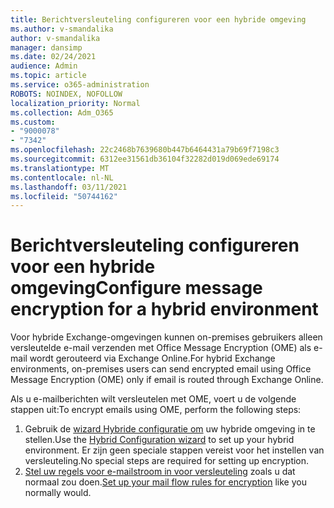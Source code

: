 ```yaml
---
title: Berichtversleuteling configureren voor een hybride omgeving
ms.author: v-smandalika
author: v-smandalika
manager: dansimp
ms.date: 02/24/2021
audience: Admin
ms.topic: article
ms.service: o365-administration
ROBOTS: NOINDEX, NOFOLLOW
localization_priority: Normal
ms.collection: Adm_O365
ms.custom:
- "9000078"
- "7342"
ms.openlocfilehash: 22c2468b7639680b447b6464431a79b69f7198c3
ms.sourcegitcommit: 6312ee31561db36104f32282d019d069ede69174
ms.translationtype: MT
ms.contentlocale: nl-NL
ms.lasthandoff: 03/11/2021
ms.locfileid: "50744162"
---
```

# <a name="configure-message-encryption-for-a-hybrid-environment"></a><span data-ttu-id="d8caf-102">Berichtversleuteling configureren voor een hybride omgeving</span><span class="sxs-lookup"><span data-stu-id="d8caf-102">Configure message encryption for a hybrid environment</span></span>

<span data-ttu-id="d8caf-103">Voor hybride Exchange-omgevingen kunnen on-premises gebruikers alleen versleutelde e-mail verzenden met Office Message Encryption (OME) als e-mail wordt gerouteerd via Exchange Online.</span><span class="sxs-lookup"><span data-stu-id="d8caf-103">For hybrid Exchange environments, on-premises users can send encrypted email using Office Message Encryption (OME) only if email is routed through Exchange Online.</span></span>

<span data-ttu-id="d8caf-104">Als u e-mailberichten wilt versleutelen met OME, voert u de volgende stappen uit:</span><span class="sxs-lookup"><span data-stu-id="d8caf-104">To encrypt emails using OME, perform the following steps:</span></span>

1. <span data-ttu-id="d8caf-105">Gebruik de [wizard Hybride configuratie om](https://docs.microsoft.com/Exchange/hybrid-configuration-wizard) uw hybride omgeving in te stellen.</span><span class="sxs-lookup"><span data-stu-id="d8caf-105">Use the [Hybrid Configuration wizard](https://docs.microsoft.com/Exchange/hybrid-configuration-wizard) to set up your hybrid environment.</span></span> <span data-ttu-id="d8caf-106">Er zijn geen speciale stappen vereist voor het instellen van versleuteling.</span><span class="sxs-lookup"><span data-stu-id="d8caf-106">No special steps are required for setting up encryption.</span></span>
2. <span data-ttu-id="d8caf-107">[Stel uw regels voor e-mailstroom in voor versleuteling](https://docs.microsoft.com/microsoft-365/compliance/define-mail-flow-rules-to-encrypt-email) zoals u dat normaal zou doen.</span><span class="sxs-lookup"><span data-stu-id="d8caf-107">[Set up your mail flow rules for encryption](https://docs.microsoft.com/microsoft-365/compliance/define-mail-flow-rules-to-encrypt-email) like you normally would.</span></span>


